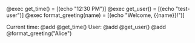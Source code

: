 @exec get_time() = [(echo "12:30 PM")]
@exec get_user() = [(echo "test-user")]
@exec format_greeting(name) = [(echo "Welcome, {{name}}!")]

Current time: @add @get_time()
User: @add @get_user()
@add @format_greeting("Alice")